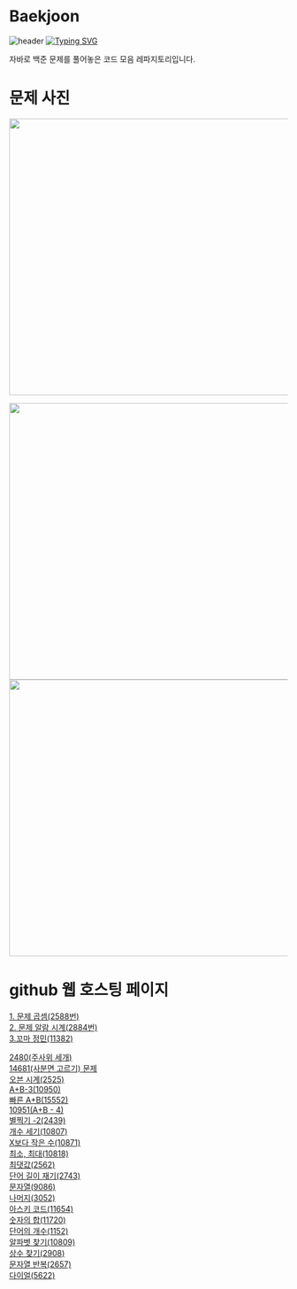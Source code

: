 # Baekjoon
![header](https://capsule-render.vercel.app/api?type=egg&color=gradient&height=300&section=header&text=welcome%2&fontSize=50&desc=백준%20문제)
[![Typing SVG](https://readme-typing-svg.demolab.com?font=Fira+Code&pause=1000&color=93BDF7&background=203AFF00&random=false&width=435&lines=My+name+is+kimganghyeon)](https://git.io/typing-svg)

자바로 백준 문제를 풀어놓은 코드 모음 레파지토리입니다.

# 문제 사진
<a href="https://github.com/do04200611/Baekjoon/blob/main/2588(%EA%B3%B1%EC%85%88)/CodingTest.java"><img src="https://img1.daumcdn.net/thumb/R1280x0/?scode=mtistory2&fname=https%3A%2F%2Fblog.kakaocdn.net%2Fdn%2FdpbbWG%2FbtsGBAArjjV%2FH9hxtswu55qLwPq9TA2lO0%2Fimg.png" width = "700" height = "500"/></a>

<a href="https://github.com/do04200611/Baekjoon/blob/main/2588(%EA%B3%B1%EC%85%88)/CodingTest.java"><img src="https://github.com/do04200611/Baekjoon/assets/74278578/05063faa-c78c-4d04-8db4-8540ee4474e5"  width = "700" height = "500"/></a>
<a href="https://github.com/do04200611/Baekjoon/blob/main/%EB%B9%A0%EB%A5%B8%20A%2BB/Main.java"><img src="https://github.com/do04200611/Baekjoon/assets/74278578/5a0575ad-52df-4adc-8aa7-4911e0b73d0f"  width = "700" height = "500"/></a>

# github 웹 호스팅 페이지

<a href="https://do04200611.github.io/Baekjoon/%EC%9E%85%EC%B6%9C%EB%A0%A5%20%EC%97%B0%EC%82%B0/2588(%EA%B3%B1%EC%85%88)/index.html">1. 문제 곱셈(2588번)</a><br>
<a href="https://do04200611.github.io/Baekjoon/%EC%A1%B0%EA%B1%B4%EB%AC%B8/2884(%EC%95%8C%EB%9E%8C%20%EC%8B%9C%EA%B3%84)/index.html">2. 문제 알람 시계(2884번)</a><br>
<a href="https://do04200611.github.io/Baekjoon/%EC%9E%85%EC%B6%9C%EB%A0%A5%20%EC%97%B0%EC%82%B0/%EA%BC%AC%EB%A7%88%20%EC%A0%95%EB%AF%BC(11382)/index.html">3.꼬마 정민(11382)</a><br>

<a href="https://do04200611.github.io/Baekjoon/%EC%A1%B0%EA%B1%B4%EB%AC%B8/2480(%EC%A3%BC%EC%82%AC%EC%9C%84%20%EC%84%B8%EA%B0%9C)/index.html">2480(주사위 세개)</a><br>
<a href="https://do04200611.github.io/Baekjoon/%EC%A1%B0%EA%B1%B4%EB%AC%B8/14681(%EC%82%AC%EB%B6%84%EB%A9%B4%20%EA%B3%A0%EB%A5%B4%EA%B8%B0)/">14681(사분면 고르기) 문제</a><br>
<a href="https://do04200611.github.io/Baekjoon/%EC%A1%B0%EA%B1%B4%EB%AC%B8/%EC%98%A4%EB%B8%90%20%EC%8B%9C%EA%B3%84(2525)/index.html">오븐 시계(2525)</a><br>
<a href="https://do04200611.github.io/Baekjoon/%EB%B0%98%EB%B3%B5%EB%AC%B8/10950%EB%B2%88(A+B-3)/index.html">A+B-3(10950)</a><br>
<a href="https://do04200611.github.io/Baekjoon/%EB%B0%98%EB%B3%B5%EB%AC%B8/%EB%B9%A0%EB%A5%B8%20A+B/index.html">빠른 A+B(15552) </a><br>
<a href="https://do04200611.github.io/Baekjoon/%EB%B0%98%EB%B3%B5%EB%AC%B8/10951(A+B%20-%204)/index.html">10951(A+B - 4)</a><br>
<a href="https://do04200611.github.io/Baekjoon/%EB%B0%98%EB%B3%B5%EB%AC%B8/%EB%B3%84%EC%B0%8D%EA%B8%B0%20-2(2439)/index.html">별찍기 -2(2439)</a><br>
<a href="https://do04200611.github.io/Baekjoon/%EB%B0%B0%EC%97%B4/%EA%B0%9C%EC%88%98%20%EC%84%B8%EA%B8%B0(10807)/index.html">개수 세기(10807)</a><br>
<a href="https://do04200611.github.io/Baekjoon/%EB%B0%B0%EC%97%B4/X%EB%B3%B4%EB%8B%A4%20%EC%9E%91%EC%9D%80%20%EC%88%98(10871)/index.html">X보다 작은 수(10871)</a><br>
<a href="https://do04200611.github.io/Baekjoon/%EB%B0%B0%EC%97%B4/%EC%B5%9C%EC%86%8C,%20%EC%B5%9C%EB%8C%80(10818)/index.html">최소, 최대(10818)</a><br>
<a href="https://do04200611.github.io/Baekjoon/%EB%B0%B0%EC%97%B4/%EC%B5%9C%EB%8C%93%EA%B0%92(2562)/index.html
">최댓값(2562)</a><br>
<a href="https://do04200611.github.io/Baekjoon/%EB%AC%B8%EC%9E%90%EC%97%B4/%EB%8B%A8%EC%96%B4%20%EA%B8%B8%EC%9D%B4%20%EC%9E%AC%EA%B8%B0(2743)/index.html">단어 길이 재기(2743)</a><br>
<a href="https://do04200611.github.io/Baekjoon/%EB%AC%B8%EC%9E%90%EC%97%B4/%EB%AC%B8%EC%9E%90%EC%97%B4(9086)/index.html">문자열(9086)</a><br>
<a href="https://do04200611.github.io/Baekjoon/%EB%B0%B0%EC%97%B4/%EB%82%98%EB%A8%B8%EC%A7%80%20(3052)/index.html">나머지(3052)</a><br>
<a href="https://do04200611.github.io/Baekjoon/%EB%AC%B8%EC%9E%90%EC%97%B4/%EC%95%84%EC%8A%A4%ED%82%A4%20%EC%BD%94%EB%93%9C(11654)/index.html">아스키 코드(11654)</a><br>
<a href="https://do04200611.github.io/Baekjoon/%EB%AC%B8%EC%9E%90%EC%97%B4/%EC%88%AB%EC%9E%90%EC%9D%98%20%ED%95%A9(11720)/index.html">숫자의 합(11720)</a><br>
<a href="https://do04200611.github.io/Baekjoon/1152(%EB%8B%A8%EC%96%B4%EC%9D%98%20%EA%B0%9C%EC%88%98)/index.html">단어의 개수(1152)</a><br>
<a href="https://do04200611.github.io/Baekjoon/%EB%AC%B8%EC%9E%90%EC%97%B4/%EC%95%8C%ED%8C%8C%EB%B2%B3%20%EC%B0%BE%EA%B8%B0(10809)/index.html">알파벳 찾기(10809)</a><br>
<a href="https://do04200611.github.io/Baekjoon/%EB%AC%B8%EC%9E%90%EC%97%B4/%EC%83%81%EC%88%98(2908)/index.html">상수 찾기(2908)</a><br>
<a href="https://do04200611.github.io/Baekjoon/%EB%AC%B8%EC%9E%90%EC%97%B4/%EB%AC%B8%EC%9E%90%EC%97%B4%20%EB%B0%98%EB%B3%B5(2657)/index.html">문자열 반복(2657)</a><br>
<a href="https://do04200611.github.io/Baekjoon/%EB%AC%B8%EC%9E%90%EC%97%B4/%EB%8B%A4%EC%9D%B4%EC%96%BC(5622)/index.html">다이얼(5622)</a><br>

